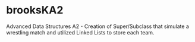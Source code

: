 # brooksKA2

Advanced Data Structures A2 - Creation of Super/Subclass that simulate a wrestling match and utilized Linked Lists to store each team.
